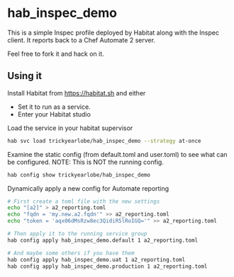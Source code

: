 # hab_inspec_demo

This is a simple Inspec profile deployed by Habitat along with the Inspec client. It reports back to a Chef Automate 2 server.

Feel free to fork it and hack on it.

## Using it

Install Habitat from https://habitat.sh and either

* Set it to run as a service.
* Enter your Habitat studio

Load the service in your habitat supervisor

``` bash
hab svc load trickyearlobe/hab_inspec_demo --strategy at-once
```

Examine the static config (from default.toml and user.toml) to see what can be configured.
NOTE: This is NOT the running config.

``` bash
hab config show trickyearlobe/hab_inspec_demo
```

Dynamically apply a new config for Automate reporting

``` bash
# First create a toml file with the new settings
echo "[a2]" > a2_reporting.toml
echo "fqdn = 'my.new.a2.fqdn'" >> a2_reporting.toml
echo "token = 'aqx06dMsRzw8ec3QidiR5lRoIGQ='" >> a2_reporting.toml

# Then apply it to the running service group
hab config apply hab_inspec_demo.default 1 a2_reporting.toml

# And maybe some others if you have them
hab config apply hab_inspec_demo.uat 1 a2_reporting.toml
hab config apply hab_inspec_demo.production 1 a2_reporting.toml
```